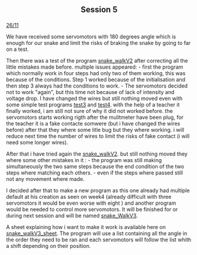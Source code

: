 ## <p align=center> Session 5
<ins>26/11</ins>

We have received some servomotors with 180 degrees angle which is enough for our snake and limit the risks of braking the snake by going to far on a test.

Then there was a test  of the program [snake_walkV2](https://github.com/YOUSSNDR/PolySnake/blob/main/programmes/servomoteurs/snake%20walk/snake%20walk%20V2/snake%20walk%20V2.ino) after correcting all the little mistakes made before. 
multiple issues appeared:
    - first the program which normally work in four steps had only two of them working, this was because of the conditions. Step 1 worked because of the initialisation and then step 3 always had the conditions to work.
    - The servomotors decided not to work "again", but this time not because of lack of intensity and voltage drop. I have changed the wires but still nothing moved even with some simple test programs [test3](https://github.com/YOUSSNDR/PolySnake/blob/main/programmes/servomoteurs/test3/test3.ino) and [test4](https://github.com/YOUSSNDR/PolySnake/blob/main/programmes/servomoteurs/test4/test4.ino). with the help of a teacher it finally worked, i am still not sure of why it did not worked before. the servomotors starts working rigth after the mulitmeter have been plug, for the teacher it is a fake contacte somwere (but i have changed the wires before) after that they where some litle bug but they where working. i will reduce next time the number of wires to limit the risks of fake contact (i will need some longer wires).

After that i have tried again the [snake_walkV2](https://github.com/YOUSSNDR/PolySnake/blob/main/programmes/servomoteurs/snake%20walk/snake%20walk%20V2/snake%20walk%20V2.ino). but still nothing moved they where some other mistakes in it :
        - the program was still making simultaneously the two same steps because the end condition of the two steps where matching each others.
        - even if the steps where passed still not any movement where made.

I decided after that to make a new program as this one already had multiple default at his creation as seen on week4 (already difficult with three servomotors it would be even worse with eight ) and another program would be needed to control more servomotors. It will be finished for or during next session and will be named [snake_WalkV3](https://github.com/YOUSSNDR/PolySnake/blob/main/programmes/servomoteurs/D%C3%A9placement/snake%20walkV3/snake%20walkV3.ino).

A sheet explaining how i want to make it work is available here on [snake_walkV3_sheet](https://github.com/YOUSSNDR/PolySnake/blob/main/Rapports/Soufiani%20Younousse/images%20younousse/test%20angles%20servos.pdf).
The program will use a list containing all the angle in the order they need to be ran and each servomotors will follow the list whith a shift depending on their position.